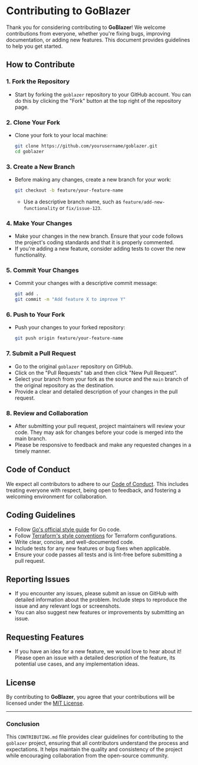 # **Contributing to GoBlazer**

Thank you for considering contributing to **GoBlazer**! We welcome contributions from everyone, whether you're fixing bugs, improving documentation, or adding new features. This document provides guidelines to help you get started.

## **How to Contribute**

### **1. Fork the Repository**

- Start by forking the `goblazer` repository to your GitHub account. You can do this by clicking the "Fork" button at the top right of the repository page.

### **2. Clone Your Fork**

- Clone your fork to your local machine:
  ```bash
  git clone https://github.com/yourusername/goblazer.git
  cd goblazer
  ```

### **3. Create a New Branch**

- Before making any changes, create a new branch for your work:
  ```bash
  git checkout -b feature/your-feature-name
  ```

  - Use a descriptive branch name, such as `feature/add-new-functionality` or `fix/issue-123`.

### **4. Make Your Changes**

- Make your changes in the new branch. Ensure that your code follows the project's coding standards and that it is properly commented.
- If you're adding a new feature, consider adding tests to cover the new functionality.

### **5. Commit Your Changes**

- Commit your changes with a descriptive commit message:
  ```bash
  git add .
  git commit -m "Add feature X to improve Y"
  ```

### **6. Push to Your Fork**

- Push your changes to your forked repository:
  ```bash
  git push origin feature/your-feature-name
  ```

### **7. Submit a Pull Request**

- Go to the original `goblazer` repository on GitHub.
- Click on the "Pull Requests" tab and then click "New Pull Request".
- Select your branch from your fork as the source and the `main` branch of the original repository as the destination.
- Provide a clear and detailed description of your changes in the pull request.

### **8. Review and Collaboration**

- After submitting your pull request, project maintainers will review your code. They may ask for changes before your code is merged into the main branch.
- Please be responsive to feedback and make any requested changes in a timely manner.

## **Code of Conduct**

We expect all contributors to adhere to our [Code of Conduct](CODE_OF_CONDUCT.md). This includes treating everyone with respect, being open to feedback, and fostering a welcoming environment for collaboration.

## **Coding Guidelines**

- Follow [Go's official style guide](https://golang.org/doc/effective_go.html) for Go code.
- Follow [Terraform's style conventions](https://www.terraform.io/docs/language/syntax/style.html) for Terraform configurations.
- Write clear, concise, and well-documented code.
- Include tests for any new features or bug fixes when applicable.
- Ensure your code passes all tests and is lint-free before submitting a pull request.

## **Reporting Issues**

- If you encounter any issues, please submit an issue on GitHub with detailed information about the problem. Include steps to reproduce the issue and any relevant logs or screenshots.
- You can also suggest new features or improvements by submitting an issue.

## **Requesting Features**

- If you have an idea for a new feature, we would love to hear about it! Please open an issue with a detailed description of the feature, its potential use cases, and any implementation ideas.

## **License**

By contributing to **GoBlazer**, you agree that your contributions will be licensed under the [MIT License](LICENSE).

---

### **Conclusion**

This `CONTRIBUTING.md` file provides clear guidelines for contributing to the `goblazer` project, ensuring that all contributors understand the process and expectations. It helps maintain the quality and consistency of the project while encouraging collaboration from the open-source community.
